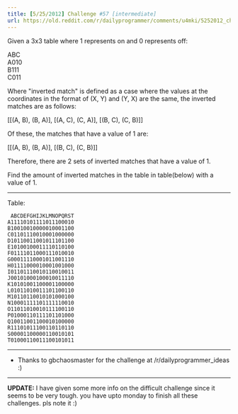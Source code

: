 ```yaml
---
title: [5/25/2012] Challenge #57 [intermediate]
url: https://old.reddit.com/r/dailyprogrammer/comments/u4mki/5252012_challenge_57_intermediate/
---
```


 Given a 3x3 table where 1 represents on and 0 represents off:

 ABC  
A010  
B111  
C011

Where "inverted match" is defined as a case where the values at the coordinates in the format of (X, Y) and (Y, X) are the same, the inverted matches are as follows:

[[(A, B), (B, A)], [(A, C), (C, A)], [(B, C), (C, B)]]

Of these, the matches that have a value of 1 are:

[[(A, B), (B, A)], [(B, C), (C, B)]]

Therefore, there are 2 sets of inverted matches that have a value of 1.

Find the amount of inverted matches in the table in table(below) with a value of 1.
_________________________

Table:

` ABCDEFGHIJKLMNOPQRST`  
`A11110101111011100010`  
`B10010010000010001100`  
`C01101110010001000000`  
`D10110011001011101100`  
`E10100100011110110100`  
`F01111011000111010010`  
`G00011110001011001110`  
`H01111000010001001000`  
`I01101110010110010011`  
`J00101000100010011110`  
`K10101001100001100000`  
`L01011010011101100110`  
`M10110110010101000100`  
`N10001111101111110010`  
`O11011010010111100110`  
`P01000110111101101000`  
`Q10011001100010100000`  
`R11101011100110110110`  
`S00001100000110010101`  
`T01000110011100101011`

_______________________

* Thanks to gbchaosmaster for the challenge at /r/dailyprogrammer_ideas :)

__________________________

**UPDATE:** I have given some more info on the difficult challenge since it seems to be very tough. you have upto monday to finish all these challenges. pls note it :)
